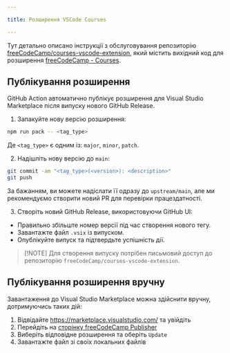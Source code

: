 ```yaml
---

title: Розширення VSCode Courses

---
```


Тут детально описано інструкції з обслуговування репозиторію [freeCodeCamp/courses-vscode-extension](https://github.com/freeCodeCamp/courses-vscode-extension), який містить вихідний код для розширення [freeCodeCamp - Courses](https://marketplace.visualstudio.com/items?itemName=freeCodeCamp.freecodecamp-courses).

## Публікування розширення

GitHub Action автоматично публікує розширення для Visual Studio Marketplace після випуску нового GitHub Release.

1. Запакуйте нову версію розширення:

```bash
npm run pack -- <tag_type>
```

Де `<tag_type>` є одним із: `major`, `minor`, `patch`.

2. Надішліть нову версію до `main`:

```bash
git commit -am "<tag_type>(<version>): <description>"
git push
```

За бажанням, ви можете надіслати її одразу до `upstream/main`, але ми рекомендуємо створити новий PR для перевірки працездатності.

3. Створіть новий GitHub Release, використовуючи GitHub UI:

- Правильно збільште номер версії під час створення нового тегу.
- Завантажте файл `.vsix` із випуском.
- Опублікуйте випуск та підтвердьте успішність дії.

> [!NOTE] Для створення випуску потрібен письмовий доступ до репозиторію `freeCodeCamp/courses-vscode-extension`.

## Публікування розширення вручну

Завантаження до Visual Studio Marketplace можна здійснити вручну, дотримуючись таких дій:

1. Відвідайте https://marketplace.visualstudio.com/ та увійдіть
2. Перейдіть на [сторінку freeCodeCamp Publisher](https://marketplace.visualstudio.com/manage/publishers/freecodecamp)
3. Виберіть відповідне розширення та оберіть `Update`
4. Завантажте файл зі своїх локальних файлів

